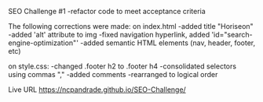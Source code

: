 SEO Challenge #1
-refactor code to meet acceptance criteria

The following corrections were made:
on index.html
    -added title "Horiseon"
    -added 'alt' attribute to img
    -fixed navigation hyperlink, added 'id="search-engine-optimization"'
    -added semantic HTML elements (nav, header, footer, etc) 

on style.css:
    -changed .footer h2 to .footer h4
    -consolidated selectors using commas ","
    -added comments
    -rearranged to logical order

Live URL https://ncpandrade.github.io/SEO-Challenge/
